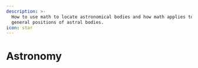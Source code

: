 ```yaml
---
description: >-
  How to use math to locate astronomical bodies and how math applies to the
  general positions of astral bodies.
icon: star
---
```


# Astronomy

